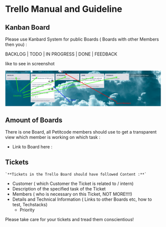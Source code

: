<!-- TITLE: Trello Manuals -->
<!-- SUBTITLE: A quick summary of the Peticode Trello Manuals and Guidelines -->

# Trello Manual and Guideline
## Kanban Board

Please use Kanbard System for public Boards ( Boards with other Members then you) :

BACKLOG  |   TODO  |   IN PROGRESS  |    DONE   |   FEEDBACK  

like to see in screenshot

![Trello Manual](/uploads/trello-manual.png "Trello Manual")

## Amount of Boards

There is one Board, all Petitcode members should use to get a transparent view which member is working on which task : 

- Link to Board here :  


## Tickets 

	`**Tickets in the Trello Board should have followed Content :**`

  * Customer ( which Customer the Ticket is related to / intern)
  * Description of the specified task of the Ticket
  * Members ( who is necessary on this Ticket, NOT MORE!!!!)
  * Details and Technical Information ( Links to other Boards etc, how to test, Techstacks)
	* Priority

Please take care for your tickets and tread them conscientious!


